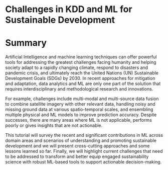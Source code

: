 # Challenges in KDD and ML for Sustainable Development

# Summary

Artificial Intelligence and machine learning techniques can offer powerful tools for addressing the greatest challenges facing humanity and helping society adapt to a rapidly changing climate, respond to disasters and pandemic crisis, and ultimately reach the United Nations (UN) Sustainable Development Goals (SDGs) by 2030.  In recent approaches for mitigation and adaptation, data analytics and ML are only one part of the solution that requires interdisciplinary and methodological research and innovations. 
 
 For example, challenges include  multi-modal and multi-source data fusion to combine satellite imagery with other relevant data, 
   handling noisy and missing ground data at various spatio-temporal scales, and ensembling multiple physical and ML models to improve prediction accuracy.  Despite successes, there are many areas where ML is not applicable, performs poorly or gives insights that are not actionable. 
   
 This tutorial will survey the recent and significant contributions in ML across domain areas and scenarios of understanding and promoting sustainable development and we will present cross-cutting approaches and some lessons learned so far. 
Finally, we will highlight current challenges that need to be addressed to transform and better equip engaged sustainability science with robust ML-based tools to support actionable  decision-making. 

